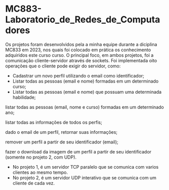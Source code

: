# MC883-Laboratorio_de_Redes_de_Computadores
Os projetos foram desenvolvidos pela a minha equipe durante a diciplina MC833 em 2023, nos quais foi colocado em prática os conhecimento adquiridos este curso curso.
O principal foco, em ambos projetos, foi a comunicação cliente-servidor através de sockets. Foi implementada oito operações que o cliente pode exigir do servidor, como:

* Cadastrar um novo perfil utilizando o email como identificador; 
* Listar todas as pessoas (email e nome) formadas em um determinado curso;
* Listar todas as pessoas (email e nome) que possuam uma determinada habilidade;

listar todas as pessoas (email, nome e curso) formadas em um determinado ano;

listar todas as informações de todos os perfis;

dado o email de um perfil, retornar suas informações;

remover um perfil a partir de seu identificador (email);

fazer o download da imagem de um perfil a partir de seu identificador (somente no projeto
2, com UDP).

* No projeto 1, é um servidor TCP paralelo que se comunica com varios clientes ao mesmo tempo.
* No projeto 2, é um servidor UDP interativo que se comunica com um cliente de cada vez.
